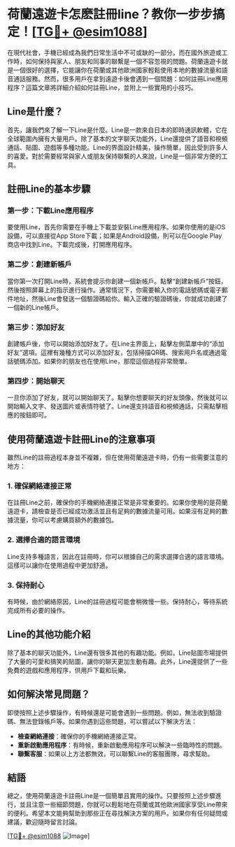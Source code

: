 # 荷蘭遠遊卡怎麽註冊line？教你一步步搞定！[[TG💪+ @esim1088](https://t.me/s/esim1088)]

在現代社會，手機已經成為我們日常生活中不可或缺的一部分。而在國外旅遊或工作時，如何保持與家人、朋友和同事的聯繫是一個不容忽視的問題。荷蘭遠遊卡就是一個很好的選擇，它能讓你在荷蘭或其他歐洲國家輕鬆使用本地的數據流量和語音通話服務。然而，很多用戶在拿到遠遊卡後會遇到一個問題：如何註冊Line應用程序？這篇文章將詳細介紹如何註冊Line，並附上一些實用的小技巧。

## Line是什麼？

首先，讓我們來了解一下Line是什麼。Line是一款來自日本的即時通訊軟體，它在全球範圍內擁有大量用戶。除了基本的文字聊天功能外，Line還提供了語音和視頻通話、貼圖、遊戲等多種功能。Line的界面設計精美，操作簡單，因此受到許多人的喜愛。對於需要經常與家人或朋友保持聯繫的人來說，Line是一個非常方便的工具。

## 註冊Line的基本步驟

### 第一步：下載Line應用程序

要使用Line，首先你需要在手機上下載並安裝Line應用程序。如果你使用的是iOS設備，可以直接從App Store下載；如果是Android設備，則可以在Google Play商店中找到Line。下載完成後，打開應用程序。

### 第二步：創建新帳戶

當你第一次打開Line時，系統會提示你創建一個新帳戶。點擊“創建新帳戶”按鈕，然後按照屏幕上的指示進行操作。通常情況下，你需要輸入你的電話號碼或電子郵件地址，然後Line會發送一個驗證碼給你。輸入正確的驗證碼後，你就成功創建了一個新的Line帳戶。

### 第三步：添加好友

創建帳戶後，你可以開始添加好友了。在Line主界面上，點擊左側菜單中的“添加好友”選項。這裡有幾種方式可以添加好友，包括掃描QR碼、搜索用戶名或通過電話號碼添加。如果你的朋友也在使用Line，那麼這個過程非常簡單。

### 第四步：開始聊天

一旦你添加了好友，就可以開始聊天了。點擊你想要聊天的好友頭像，然後就可以開始輸入文字、發送圖片或表情符號了。Line還支持語音和視頻通話，只需點擊相應的按鈕即可。

## 使用荷蘭遠遊卡註冊Line的注意事項

雖然Line的註冊過程本身並不複雜，但在使用荷蘭遠遊卡時，仍有一些需要注意的地方：

### 1. 確保網絡連接正常

在註冊Line之前，確保你的手機網絡連接正常是非常重要的。如果你使用的是荷蘭遠遊卡，請檢查是否已經成功激活並且有足夠的數據流量可用。如果沒有足夠的數據流量，你可以考慮購買額外的數據包。

### 2. 選擇合適的語言環境

Line支持多種語言，因此在註冊時，你可以根據自己的需求選擇合適的語言環境。這樣可以讓你在使用過程中更加舒適。

### 3. 保持耐心

有時候，由於網絡原因，Line的註冊過程可能會稍微慢一些。保持耐心，等待系統完成所有必要的操作。

## Line的其他功能介紹

除了基本的聊天功能外，Line還有很多其他的有趣功能。例如，Line貼圖市場提供了大量的可愛和搞笑的貼圖，讓你的聊天更加生動有趣。此外，Line還提供了一些免費的遊戲和應用程序，供用戶下載和玩樂。

## 如何解決常見問題？

即使按照上述步驟操作，有時候還是可能會遇到一些問題。例如，無法收到驗證碼、無法登錄帳戶等。如果你遇到這些問題，可以嘗試以下解決方法：

- **檢查網絡連接**：確保你的手機網絡連接正常。
- **重新啟動應用程序**：有時候，重新啟動應用程序可以解決一些臨時性的問題。
- **聯繫客服**：如果以上方法都無效，可以聯繫Line的客服團隊，尋求幫助。

## 結語

總之，使用荷蘭遠遊卡註冊Line是一個簡單且實用的操作。只要按照上述步驟進行，並且注意一些細節問題，你就可以輕鬆地在荷蘭或其他歐洲國家享受Line帶來的便利。希望本文能夠幫助到那些正在尋找解決方案的用戶。如果你有任何疑問或建議，歡迎隨時留言討論。

[[TG💪+ @esim1088](https://t.me/s/esim1088) ![Image](https://i.postimg.cc/4NQfJmqS/Snipaste-2025-05-13-00-14-12.png)]